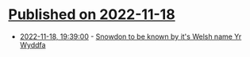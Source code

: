 # [Published on 2022-11-18](index.md)

* [2022-11-18, 19:39:00](https://news.ycombinator.com/item?id=33660842) - [Snowdon to be known by it's Welsh name Yr Wyddfa](https://www.bbc.co.uk/news/uk-wales-63649930)
